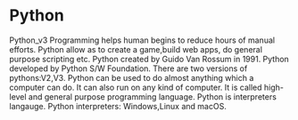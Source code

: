 # Python
Python_v3 
Programming helps human begins to reduce hours of manual efforts. Python allow as to create a game,build web apps, do general purpose scripting etc. Python created by Guido Van Rossum in 1991. Python developed by Python S/W Foundation. There are two versions of pythons:V2,V3. Python can be used to do almost anything which a computer can do. It can also run on any kind of computer. It is called high-level and general purpose programming language. Python is interpreters langauge. Python interpreters: Windows,Linux and macOS.
